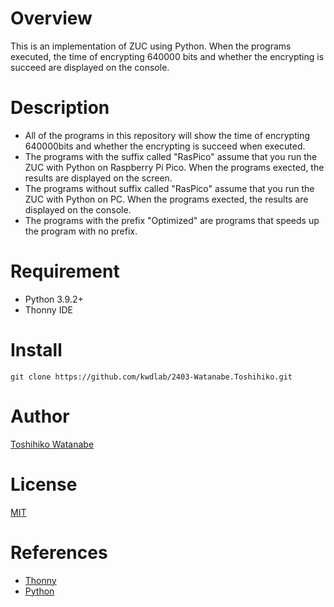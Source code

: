 # Overview
This is an implementation of ZUC using Python. When the programs executed, the time of encrypting 640000 bits and whether the encrypting is succeed are displayed on the console.

# Description
- All of the programs in this repository will show the time of encrypting 640000bits and whether the encrypting is succeed when executed.
- The programs with the suffix called "RasPico" assume that you run the ZUC with Python on Raspberry Pi Pico. When the programs exected, the results are displayed on the screen.
- The programs without suffix called "RasPico" assume that you run the ZUC with Python on PC. When the programs exected, the results are displayed on the console.
- The programs with the prefix "Optimized" are programs that speeds up the program with no prefix.

# Requirement
- Python 3.9.2+
- Thonny IDE

# Install
`git clone https://github.com/kwdlab/2403-Watanabe.Toshihiko.git`

# Author
[Toshihiko Watanabe](https://github.com/adwerf)

# License
[MIT](https://opensource.org/license/mit/)

# References
- [Thonny](https://thonny.org/)
- [Python](https://www.python.org/)
